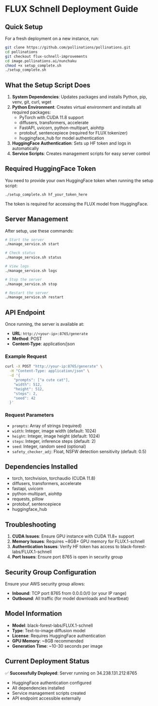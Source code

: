 # FLUX Schnell Deployment Guide

## Quick Setup

For a fresh deployment on a new instance, run:

```bash
git clone https://github.com/pollinations/pollinations.git
cd pollinations
git checkout flux-schnell-improvements
cd image.pollinations.ai/nunchaku
chmod +x setup_complete.sh
./setup_complete.sh
```

## What the Setup Script Does

1. **System Dependencies**: Updates packages and installs Python, pip, venv, git, curl, wget
2. **Python Environment**: Creates virtual environment and installs all required packages:
   - PyTorch with CUDA 11.8 support
   - diffusers, transformers, accelerate
   - FastAPI, uvicorn, python-multipart, aiohttp
   - protobuf, sentencepiece (required for FLUX tokenizer)
   - huggingface_hub for model authentication
3. **HuggingFace Authentication**: Sets up HF token and logs in automatically
4. **Service Scripts**: Creates management scripts for easy server control

## Required HuggingFace Token

You need to provide your own HuggingFace token when running the setup script:

```bash
./setup_complete.sh hf_your_token_here
```

The token is required for accessing the FLUX model from HuggingFace.

## Server Management

After setup, use these commands:

```bash
# Start the server
./manage_service.sh start

# Check status
./manage_service.sh status

# View logs
./manage_service.sh logs

# Stop the server
./manage_service.sh stop

# Restart the server
./manage_service.sh restart
```

## API Endpoint

Once running, the server is available at:
- **URL**: `http://<your-ip>:8765/generate`
- **Method**: POST
- **Content-Type**: application/json

### Example Request

```bash
curl -X POST "http://your-ip:8765/generate" \
  -H "Content-Type: application/json" \
  -d '{
    "prompts": ["a cute cat"],
    "width": 512,
    "height": 512,
    "steps": 2,
    "seed": 42
  }'
```

### Request Parameters

- `prompts`: Array of strings (required)
- `width`: Integer, image width (default: 1024)
- `height`: Integer, image height (default: 1024)
- `steps`: Integer, inference steps (default: 2)
- `seed`: Integer, random seed (optional)
- `safety_checker_adj`: Float, NSFW detection sensitivity (default: 0.5)

## Dependencies Installed

- torch, torchvision, torchaudio (CUDA 11.8)
- diffusers, transformers, accelerate
- fastapi, uvicorn
- python-multipart, aiohttp
- requests, pillow
- protobuf, sentencepiece
- huggingface_hub

## Troubleshooting

1. **CUDA Issues**: Ensure GPU instance with CUDA 11.8+ support
2. **Memory Issues**: Requires ~8GB+ GPU memory for FLUX.1-schnell
3. **Authentication Issues**: Verify HF token has access to black-forest-labs/FLUX.1-schnell
4. **Port Issues**: Ensure port 8765 is open in security group

## Security Group Configuration

Ensure your AWS security group allows:
- **Inbound**: TCP port 8765 from 0.0.0.0/0 (or your IP range)
- **Outbound**: All traffic (for model downloads and heartbeat)

## Model Information

- **Model**: black-forest-labs/FLUX.1-schnell
- **Type**: Text-to-image diffusion model
- **License**: Requires HuggingFace authentication
- **GPU Memory**: ~8GB recommended
- **Generation Time**: ~10-30 seconds per image

## Current Deployment Status

✅ **Successfully Deployed**: Server running on 34.238.131.212:8765
- HuggingFace authentication configured
- All dependencies installed
- Service management scripts created
- API endpoint accessible externally
